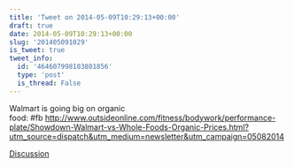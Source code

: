 ```yaml
---
title: 'Tweet on 2014-05-09T10:29:13+00:00'
draft: true
date: 2014-05-09T10:29:13+00:00
slug: '201405091029'
is_tweet: true
tweet_info:
  id: '464607998103801856'
  type: 'post'
  is_thread: False
---
```




Walmart is going big on organic food: #fb <http://www.outsideonline.com/fitness/bodywork/performance-plate/Showdown-Walmart-vs-Whole-Foods-Organic-Prices.html?utm_source=dispatch&utm_medium=newsletter&utm_campaign=05082014>

[Discussion](https://x.com/sytelus/status/464607998103801856)
